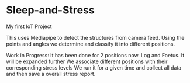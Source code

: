 # Sleep-and-Stress
My first IoT Project

This uses Mediapipe to detect the structures from camera feed.
Using the points and angles we determine and classify it into different positions.

Work in Progress:
It has been done for 2 positions now. Log and Foetus. It will be expanded further
We associate different positions with their corresponding stress levels
We run it for a given time and collect all data and then save a overall stress report.
